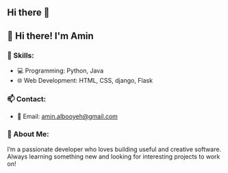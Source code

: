 ## Hi there 👋

## 👋 Hi there! I'm Amin

### 🔧 Skills:
- 💻 Programming: Python, Java
- 🌐 Web Development: HTML, CSS, django, Flask

### 📫 Contact:
- 📧 Email: amin.albooyeh@gmail.com


### 📌 About Me:
I’m a passionate developer who loves building useful and creative software. Always learning something new and looking for interesting projects to work on!

